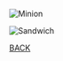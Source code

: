 ![Minion](https://octodex.github.com/images/minion.png)


![Sandwich](https://s7d1.scene7.com/is/image/mcdonalds/DC_201909_4314_McChicken_832x472:1-3-product-tile-desktop?wid=765&hei=472&dpr=off)

[BACK](https://github.com/parth122p/IT1400MidtermProject2023/blob/a86b2aafc9b5f5f4a8cb8ff332311c502d6760ea/README.md)